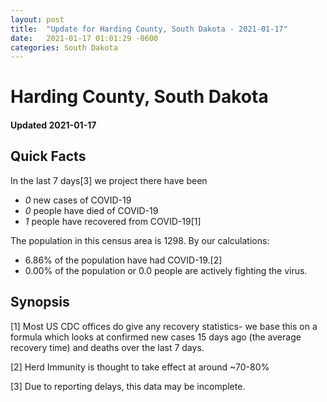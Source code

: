 ```yaml
---
layout: post
title:  "Update for Harding County, South Dakota - 2021-01-17"
date:   2021-01-17 01:01:29 -0600
categories: South Dakota
---
```


# Harding County, South Dakota
#### Updated 2021-01-17

## Quick Facts

In the last 7 days[3] we project there have been
- *0* new cases of COVID-19
- *0* people have died of COVID-19
- *1* people have recovered from COVID-19[1]

The population in this census area is 1298. By our calculations:
- 6.86% of the population have had COVID-19.[2]
- 0.00% of the population or 0.0 people are actively fighting the virus.

## Synopsis




[1] Most US CDC offices do give any recovery statistics- we base this on a formula which looks at confirmed new cases
15 days ago (the average recovery time) and deaths over the last 7 days.

[2] Herd Immunity is thought to take effect at around ~70-80%

[3] Due to reporting delays, this data may be incomplete.
 
    